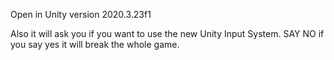 Open in Unity version 2020.3.23f1

Also it will ask you if you want to use the new Unity Input System. SAY NO if you say yes it will break the whole game.
